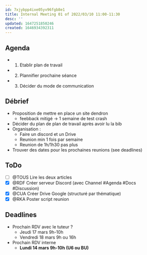 ```yaml
---
id: 7xjybpp4ixe05yv96fgb8e1
title: Internal Meeting 01 of 2022/03/10 11:00-11:30
desc: ''
updated: 1647251850246
created: 1646934392311
---
```


## Agenda
- 1) Etablir plan de travail
- 2) Plannifier prochaine séance
- 3) Décider du mode de communication


## Débrief
- Proposition de mettre en place un site dendron
  - feebback mitigé -> 1 semaine de test crash
- Décider du plan de plan de travail après avoir lu la bib
- Organisation :
  - Faire un discord et un Drive
  - Reunion min 1 fois par semaine
  - Reunion de 1h/1h30 pas plus
- Trouver des dates pour les prochaines reunions (see deadlines)

## ToDo
- [ ] @TOUS Lire les deux articles
- [x] @RDF Créer serveur Discord (avec Channel #Agenda #Docs #Discussion)
- [x] @CUA Créer Drive Google (structuré par thématique)
- [x] @RKA Poster script reunion

## Deadlines

- Prochain RDV avec le tuteur ?
  - Jeudi 17 mars 9h-10h
  - Vendredi 18 mars 9h ou 16h
- Prochain RDV interne
  - **Lundi 14 mars 9h-10h (U6 ou BU)**
